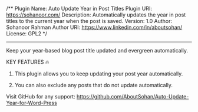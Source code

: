 /**
Plugin Name: Auto Update Year in Post Titles
Plugin URI: https://sohanoor.com/
Description: Automatically updates the year in post titles to the current year when the post is saved.
Version: 1.0
Author: Sohanoor Rahman
Author URI: https://www.linkedin.com/in/aboutsohan/
License: GPL2
 */

***********

Keep your year-based blog post title updated and evergreen automatically.

KEY FEATURES 🔥
1. This plugin allows you to keep updating your post year automatically.

2. You can also exclude any posts that do not update automatically.

Visit GitHub for any support: https://github.com/AboutSohan/Auto-Update-Year-for-Word-Press
